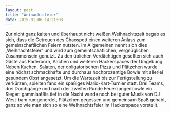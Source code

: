 ```yaml
---
layout: post
title: "Weinachtsfeier"
date: 2015-01-06 14:21:03
---
```

Zur nicht ganz kalten und überhaupt nicht weißen Weihnachtszeit begab es sich, dass die Getreuen des Chaospott einen weiteren Anlass zum gemeinschaftlichen Feiern nutzten.
Im Allgemeinen nennt sich dies „Weihnachtsfeier“ und wird zum gemeintschaflichen, vergnüglichen Zusammensein genutzt. Zu den üblichen Verdächtigen gesellten sich auch Gäste aus Paderborn, Aachen und weiteren Hackerspaces der Umgebung. Neben Kuchen, Salaten, der obligatorischen Pizza und Plätzchen wurde eine höchst schmackhafte und durchaus hochprozentige Bowle mit allerlei gesundem Obst angesetzt. Um die Wartezeit bis zur Fertigstellung zu verkürzen, spielten fand ein spaßiges Mario-Kart-Turnier statt. Drei Teams, drei Durchgänge und nach der zweiten Runde Feuerzangenbowle ein Sieger: gammlaa!Bis tief in die Nacht wurde noch bei guter Musik von DJ West-bam rumgenerdet, Plätzchen gegessen und gemeinsam Spaß gehabt, ganz so wie man sich so eine Weihnachtsfeier im Hackerspace vorstellt.
